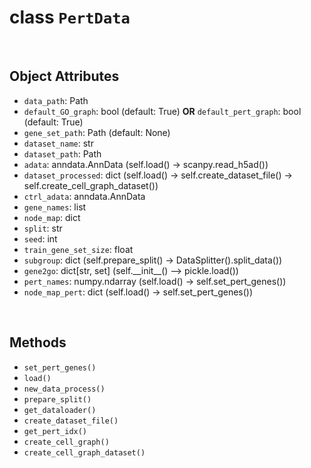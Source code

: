 # class `PertData`

<br>

## Object Attributes

- `data_path`: Path
- `default_GO_graph`: bool (default: True) **OR** `default_pert_graph`: bool (default: True)
- `gene_set_path`: Path (default: None)
- `dataset_name`: str
- `dataset_path`: Path
- `adata`: anndata.AnnData (self.load() -> scanpy.read_h5ad())
- `dataset_processed`: dict (self.load() -> self.create_dataset_file() -> self.create_cell_graph_dataset())
- `ctrl_adata`: anndata.AnnData
- `gene_names`: list
- `node_map`: dict
- `split`: str
- `seed`: int
- `train_gene_set_size`: float
- `subgroup`: dict (self.prepare_split() -> DataSplitter().split_data())
- `gene2go`: dict[str, set] (self.\_\_init\_\_() --> pickle.load())
- `pert_names`: numpy.ndarray (self.load() -> self.set_pert_genes())
- `node_map_pert`: dict (self.load() -> self.set_pert_genes())
 
<br>

## Methods

- `set_pert_genes()`
- `load()`
- `new_data_process()`
- `prepare_split()`
- `get_dataloader()`
- `create_dataset_file()`
- `get_pert_idx()`
- `create_cell_graph()`
- `create_cell_graph_dataset()`

<br>
